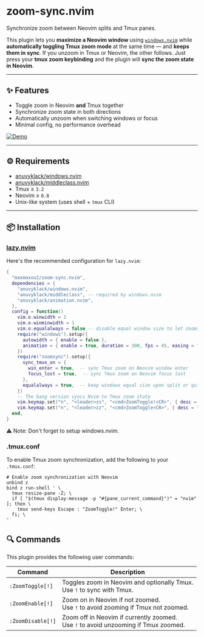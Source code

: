 # zoom-sync.nvim

Synchronize zoom between Neovim splits and Tmux panes.

This plugin lets you **maximize a Neovim window** using [`windows.nvim`](https://github.com/anuvyklack/windows.nvim) while **automatically toggling Tmux zoom mode** at the same time — and **keeps them in sync**. If you unzoom in Tmux or Neovim, the other follows.
Just press your **tmux zoom keybinding** and the plugin will **sync the zoom state in Neovim**.

---

## ✨ Features

- Toggle zoom in Neovim **and** Tmux together
- Synchronize zoom state in both directions
- Automatically unzoom when switching windows or focus
- Minimal config, no performance overhead

[![Demo](assets/demo_zoom_sync.png)](https://github.com/user-attachments/assets/00b6e2c6-de0c-428d-9da4-08847a55c2d1)

---

## ⚙️ Requirements

- [anuvyklack/windows.nvim](https://github.com/anuvyklack/windows.nvim)
- [anuvyklack/middleclass.nvim](https://github.com/anuvyklack/middleclass.nvim)
- Tmux ≥ `3.2`
- Neovim ≥ `0.8`
- Unix-like system (uses shell + `tmux` CLI)

---

## 📦 Installation

### [lazy.nvim](https://github.com/folke/lazy.nvim)

Here's the recommended configuration for `lazy.nvim`:

```lua
{
  "maxmaxou2/zoom-sync.nvim",
  dependencies = {
    "anuvyklack/windows.nvim",
    "anuvyklack/middleclass", -- required by windows.nvim
    "anuvyklack/animation.nvim",
  },
  config = function()
    vim.o.winwidth = 1
    vim.o.winminwidth = 1
    vim.o.equalalways = false -- disable equal window size to let zoomsync handle it
    require("windows").setup({
      autowidth = { enable = false },
      animation = { enable = true, duration = 300, fps = 45, easing = "in_out_sine" },
    })
    require("zoomsync").setup({
      sync_tmux_on = {
        win_enter = true,  -- sync Tmux zoom on Neovim window enter
        focus_lost = true,  -- sync Tmux zoom on Neovim focus lost
      },
      equalalways = true,  -- keep windows equal size upon split or quitting window
    })
    -- The bang version syncs Nvim to Tmux zoom state
    vim.keymap.set("n", "<leader>zs", "<cmd>ZoomToggle!<CR>", { desc = "Toggle and sync Neovim and Tmux zoom" })
    vim.keymap.set("n", "<leader>zz", "<cmd>ZoomToggle<CR>", { desc = "Toggle Neovim zoom" })
  end,
}
```

⚠️ Note: Don't forget to setup windows.nvim.

### .tmux.conf

To enable Tmux zoom synchronization, add the following to your `.tmux.conf`:

```tmux
# Enable zoom synchronization with Neovim
unbind z
bind z run-shell ' \
  tmux resize-pane -Z; \
  if [ "$(tmux display-message -p "#{pane_current_command}")" = "nvim" ]; then \
    tmux send-keys Escape : "ZoomToggle!" Enter; \
  fi; \
'
```

## 🔍 Commands

This plugin provides the following user commands:

| Command           | Description                                                                             |
| ----------------- | --------------------------------------------------------------------------------------- |
| `:ZoomToggle[!]`  | Toggles zoom in Neovim and optionally Tmux. <br> Use `!` to sync with Tmux.             |
| `:ZoomEnable[!]`  | Zoom on in Neovim if not zoomed. <br> Use `!` to avoid zooming if Tmux not zoomed.      |
| `:ZoomDisable[!]` | Zoom off in Neovim if currently zoomed. <br> Use `!` to avoid unzooming if Tmux zoomed. |
